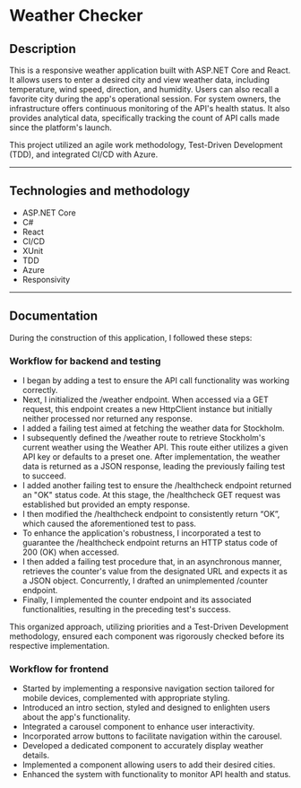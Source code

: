 # Weather Checker

## Description

This is a responsive weather application built with ASP.NET Core and React. It allows users to enter a desired city and view weather data, including temperature, wind speed, direction, and humidity. Users can also recall a favorite city during the app's operational session. For system owners, the infrastructure offers continuous monitoring of the API's health status. It also provides analytical data, specifically tracking the count of API calls made since the platform's launch. 

This project utilized an agile work methodology, Test-Driven Development (TDD), and integrated CI/CD with Azure.

---

## Technologies and methodology

- ASP.NET Core
- C#
- React
- CI/CD
- XUnit
- TDD
- Azure
- Responsivity

---

## Documentation

During the construction of this application, I followed these steps:

### Workflow for backend and testing

- I began by adding a test to ensure the API call functionality was working correctly.
- Next, I initialized the /weather endpoint. When accessed via a GET request, this endpoint creates a new HttpClient instance but initially neither processed nor returned any response.
- I added a failing test aimed at fetching the weather data for Stockholm.
- I subsequently defined the /weather route to retrieve Stockholm's current weather using the Weather API. This route either utilizes a given API key or defaults to a preset one. After implementation, the weather data is returned as a JSON response, leading the previously failing test to succeed.
- I added another failing test to ensure the /healthcheck endpoint returned an "OK" status code. At this stage, the /healthcheck GET request was established but provided an empty response.
- I then modified the /healthcheck endpoint to consistently return “OK”, which caused the aforementioned test to pass.
- To enhance the application's robustness, I incorporated a test to guarantee the /healthcheck endpoint returns an HTTP status code of 200 (OK) when accessed.
- I then added a failing test procedure that, in an asynchronous manner, retrieves the counter's value from the designated URL and expects it as a JSON object. Concurrently, I drafted an unimplemented /counter endpoint.
- Finally, I implemented the counter endpoint and its associated functionalities, resulting in the preceding test's success.

This organized approach, utilizing priorities and a Test-Driven Development methodology, ensured each component was rigorously checked before its respective implementation.

### Workflow for frontend

- Started by implementing a responsive navigation section tailored for mobile devices, complemented with appropriate styling.
- Introduced an intro section, styled and designed to enlighten users about the app's functionality.
- Integrated a carousel component to enhance user interactivity.
- Incorporated arrow buttons to facilitate navigation within the carousel.
- Developed a dedicated component to accurately display weather details.
- Implemented a component allowing users to add their desired cities.
- Enhanced the system with functionality to monitor API health and status.




